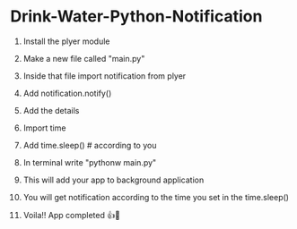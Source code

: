# Drink-Water-Python-Notification

1. Install the plyer module

2. Make a new file called "main.py"

3. Inside that file import notification from plyer

4. Add notification.notify()

5. Add the details

5. Import time

6. Add time.sleep() # according to you

7. In terminal write "pythonw main.py"

8. This will add your app to background application 

9. You will get notification according to the time you set in the time.sleep()

10. Voila!! App completed 👍🎉